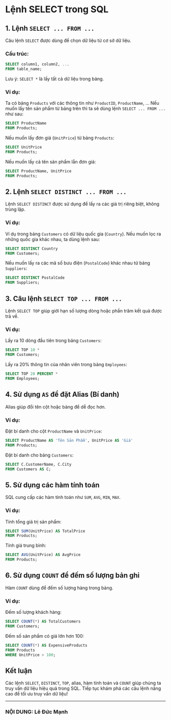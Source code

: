 # Lệnh SELECT trong SQL

## 1. Lệnh `SELECT ... FROM ...`
Câu lệnh `SELECT` được dùng để chọn dữ liệu từ cơ sở dữ liệu.

### Cấu trúc:
```sql
SELECT column1, column2, ...
FROM table_name;
```
Lưu ý: `SELECT *` là lấy tất cả dữ liệu trong bảng.

### Ví dụ:
Ta có bảng `Products` với các thông tin như `ProductID`, `ProductName`, ... Nếu muốn lấy tên sản phẩm từ bảng trên thì ta sẽ dùng lệnh `SELECT ... FROM ...` như sau:
```sql
SELECT ProductName
FROM Products;
```
Nếu muốn lấy đơn giá (`UnitPrice`) từ bảng `Products`:
```sql
SELECT UnitPrice
FROM Products;
```
Nếu muốn lấy cả tên sản phẩm lẫn đơn giá:
```sql
SELECT ProductName, UnitPrice
FROM Products;
```

## 2. Lệnh `SELECT DISTINCT ... FROM ...`
Lệnh `SELECT DISTINCT` được sử dụng để lấy ra các giá trị riêng biệt, không trùng lặp.

### Ví dụ:
Ví dụ trong bảng `Customers` có dữ liệu quốc gia (`Country`). Nếu muốn lọc ra những quốc gia khác nhau, ta dùng lệnh sau:
```sql
SELECT DISTINCT Country
FROM Customers;
```
Nếu muốn lấy ra các mã số bưu điện (`PostalCode`) khác nhau từ bảng `Suppliers`:
```sql
SELECT DISTINCT PostalCode
FROM Suppliers;
```

## 3. Câu lệnh `SELECT TOP ... FROM ...`
Lệnh `SELECT TOP` giúp giới hạn số lượng dòng hoặc phần trăm kết quả được trả về.

### Ví dụ:
Lấy ra 10 dòng đầu tiên trong bảng `Customers`:
```sql
SELECT TOP 10 *
FROM Customers;
```
Lấy ra 20% thông tin của nhân viên trong bảng `Employees`:
```sql
SELECT TOP 20 PERCENT *
FROM Employees;
```

## 4. Sử dụng `AS` để đặt Alias (Bí danh)
Alias giúp đổi tên cột hoặc bảng để dễ đọc hơn.

### Ví dụ:
Đặt bí danh cho cột `ProductName` và `UnitPrice`:
```sql
SELECT ProductName AS 'Tên Sản Phẩm', UnitPrice AS 'Giá'
FROM Products;
```
Đặt bí danh cho bảng `Customers`:
```sql
SELECT C.CustomerName, C.City
FROM Customers AS C;
```

## 5. Sử dụng các hàm tính toán
SQL cung cấp các hàm tính toán như `SUM`, `AVG`, `MIN`, `MAX`.

### Ví dụ:
Tính tổng giá trị sản phẩm:
```sql
SELECT SUM(UnitPrice) AS TotalPrice
FROM Products;
```
Tính giá trung bình:
```sql
SELECT AVG(UnitPrice) AS AvgPrice
FROM Products;
```

## 6. Sử dụng `COUNT` để đếm số lượng bản ghi
Hàm `COUNT` dùng để đếm số lượng hàng trong bảng.

### Ví dụ:
Đếm số lượng khách hàng:
```sql
SELECT COUNT(*) AS TotalCustomers
FROM Customers;
```
Đếm số sản phẩm có giá lớn hơn 100:
```sql
SELECT COUNT(*) AS ExpensiveProducts
FROM Products
WHERE UnitPrice > 100;
```

## Kết luận
Các lệnh `SELECT`, `DISTINCT`, `TOP`, alias, hàm tính toán và `COUNT` giúp chúng ta truy vấn dữ liệu hiệu quả trong SQL. Tiếp tục khám phá các câu lệnh nâng cao để tối ưu truy vấn dữ liệu!

---
### NỘI DUNG: Lê Đức Mạnh
